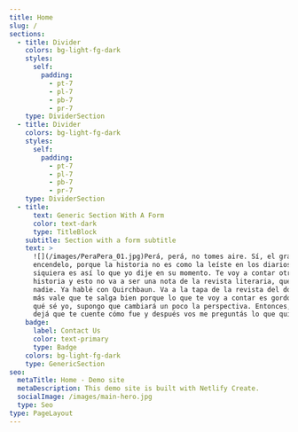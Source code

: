 ```yaml
---
title: Home
slug: /
sections:
  - title: Divider
    colors: bg-light-fg-dark
    styles:
      self:
        padding:
          - pt-7
          - pl-7
          - pb-7
          - pr-7
    type: DividerSection
  - title: Divider
    colors: bg-light-fg-dark
    styles:
      self:
        padding:
          - pt-7
          - pl-7
          - pb-7
          - pr-7
    type: DividerSection
  - title:
      text: Generic Section With A Form
      color: text-dark
      type: TitleBlock
    subtitle: Section with a form subtitle
    text: >
      ![](/images/PeraPera_01.jpg)Perá, perá, no tomes aire. Sí, el grabador
      encendelo, porque la historia no es como la leíste en los diarios. Ni
      siquiera es así lo que yo dije en su momento. Te voy a contar otra
      historia y esto no va a ser una nota de la revista literaria, que no lee
      nadie. Ya hablé con Quirchbaun. Va a la tapa de la revista del domingo. Y
      más vale que te salga bien porque lo que te voy a contar es gordo… Bah,
      qué sé yo, supongo que cambiará un poco la perspectiva. Entonces, primero
      dejá que te cuente cómo fue y después vos me preguntás lo que quieras.
    badge:
      label: Contact Us
      color: text-primary
      type: Badge
    colors: bg-light-fg-dark
    type: GenericSection
seo:
  metaTitle: Home - Demo site
  metaDescription: This demo site is built with Netlify Create.
  socialImage: /images/main-hero.jpg
  type: Seo
type: PageLayout
---
```


